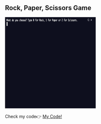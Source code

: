 <h2> Rock, Paper, Scissors Game</h2>
<p>
<img src='rock_paper_scissors.gif' alt=rock-paper-scissors width=300 height=300/>
</p>
<span>Check my code👉 <span><a href='https://replit.com/@AhmetAydin3/day04?v=1'>My Code!</a>

